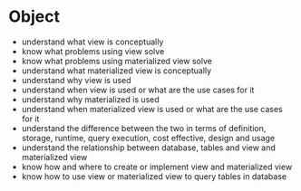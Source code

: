# Object

- understand what view is conceptually
- know what problems using view solve
- know what problems using materialized view solve
- understand what materialized view is conceptually
- understand why view is used
- understand when view is used or what are the use cases for it
- understand why materialized is used
- understand when materialized view is used or what are the use cases for it
- understand the difference between the two in terms of definition, storage, runtime, query execution, cost effective, design and usage
- understand the relationship between database, tables and view and materialized view
- know how and where to create or implement view and materialized view
- know how to use view or materialized view to query tables in database

